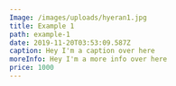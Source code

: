```yaml
---
Image: /images/uploads/hyeran1.jpg
title: Example 1
path: example-1
date: 2019-11-20T03:53:09.587Z
caption: Hey I'm a caption over here
moreInfo: Hey I'm a more info over here
price: 1000
---
```


